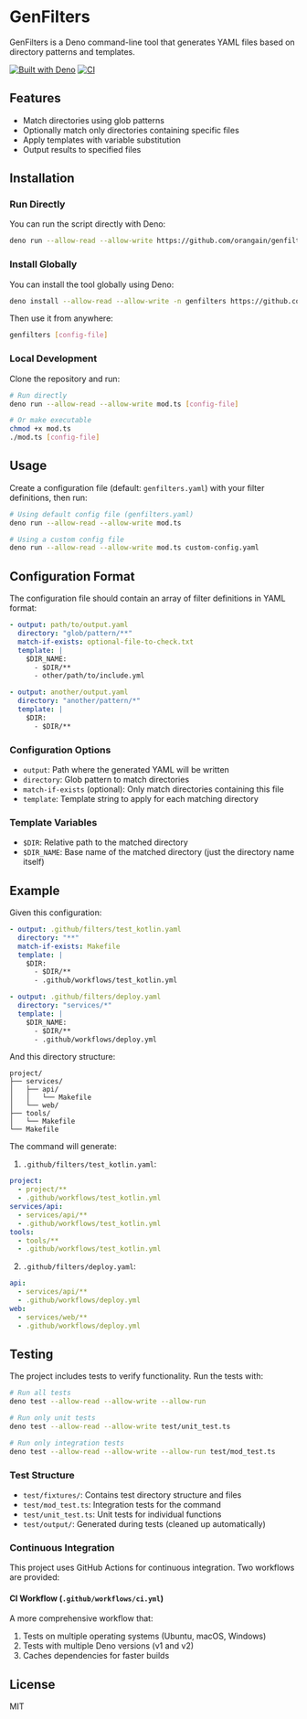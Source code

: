 # GenFilters

GenFilters is a Deno command-line tool that generates YAML files based on
directory patterns and templates.

[![Built with Deno](https://img.shields.io/badge/built%20with-deno-brightgreen.svg)](https://deno.land/)
[![CI](https://github.com/orangain/genfilters/actions/workflows/ci.yml/badge.svg)](https://github.com/orangain/genfilters/actions/workflows/ci.yml)

## Features

- Match directories using glob patterns
- Optionally match only directories containing specific files
- Apply templates with variable substitution
- Output results to specified files

## Installation

### Run Directly

You can run the script directly with Deno:

```bash
deno run --allow-read --allow-write https://github.com/orangain/genfilters/raw/refs/heads/main/mod.ts [config-file]
```

### Install Globally

You can install the tool globally using Deno:

```bash
deno install --allow-read --allow-write -n genfilters https://github.com/orangain/genfilters/raw/refs/heads/main/mod.ts
```

Then use it from anywhere:

```bash
genfilters [config-file]
```

### Local Development

Clone the repository and run:

```bash
# Run directly
deno run --allow-read --allow-write mod.ts [config-file]

# Or make executable
chmod +x mod.ts
./mod.ts [config-file]
```

## Usage

Create a configuration file (default: `genfilters.yaml`) with your filter
definitions, then run:

```bash
# Using default config file (genfilters.yaml)
deno run --allow-read --allow-write mod.ts

# Using a custom config file
deno run --allow-read --allow-write mod.ts custom-config.yaml
```

## Configuration Format

The configuration file should contain an array of filter definitions in YAML
format:

```yaml
- output: path/to/output.yaml
  directory: "glob/pattern/**"
  match-if-exists: optional-file-to-check.txt
  template: |
    $DIR_NAME:
      - $DIR/**
      - other/path/to/include.yml

- output: another/output.yaml
  directory: "another/pattern/*"
  template: |
    $DIR:
      - $DIR/**
```

### Configuration Options

- `output`: Path where the generated YAML will be written
- `directory`: Glob pattern to match directories
- `match-if-exists` (optional): Only match directories containing this file
- `template`: Template string to apply for each matching directory

### Template Variables

- `$DIR`: Relative path to the matched directory
- `$DIR_NAME`: Base name of the matched directory (just the directory name
  itself)

## Example

Given this configuration:

```yaml
- output: .github/filters/test_kotlin.yaml
  directory: "**"
  match-if-exists: Makefile
  template: |
    $DIR:
      - $DIR/**
      - .github/workflows/test_kotlin.yml

- output: .github/filters/deploy.yaml
  directory: "services/*"
  template: |
    $DIR_NAME:
      - $DIR/**
      - .github/workflows/deploy.yml
```

And this directory structure:

```
project/
├── services/
│   ├── api/
│   │   └── Makefile
│   └── web/
├── tools/
│   └── Makefile
└── Makefile
```

The command will generate:

1. `.github/filters/test_kotlin.yaml`:

```yaml
project:
  - project/**
  - .github/workflows/test_kotlin.yml
services/api:
  - services/api/**
  - .github/workflows/test_kotlin.yml
tools:
  - tools/**
  - .github/workflows/test_kotlin.yml
```

2. `.github/filters/deploy.yaml`:

```yaml
api:
  - services/api/**
  - .github/workflows/deploy.yml
web:
  - services/web/**
  - .github/workflows/deploy.yml
```

## Testing

The project includes tests to verify functionality. Run the tests with:

```bash
# Run all tests
deno test --allow-read --allow-write --allow-run

# Run only unit tests
deno test --allow-read --allow-write test/unit_test.ts

# Run only integration tests
deno test --allow-read --allow-write --allow-run test/mod_test.ts
```

### Test Structure

- `test/fixtures/`: Contains test directory structure and files
- `test/mod_test.ts`: Integration tests for the command
- `test/unit_test.ts`: Unit tests for individual functions
- `test/output/`: Generated during tests (cleaned up automatically)

### Continuous Integration

This project uses GitHub Actions for continuous integration. Two workflows are
provided:

#### CI Workflow (`.github/workflows/ci.yml`)

A more comprehensive workflow that:

1. Tests on multiple operating systems (Ubuntu, macOS, Windows)
2. Tests with multiple Deno versions (v1 and v2)
3. Caches dependencies for faster builds

## License

MIT
